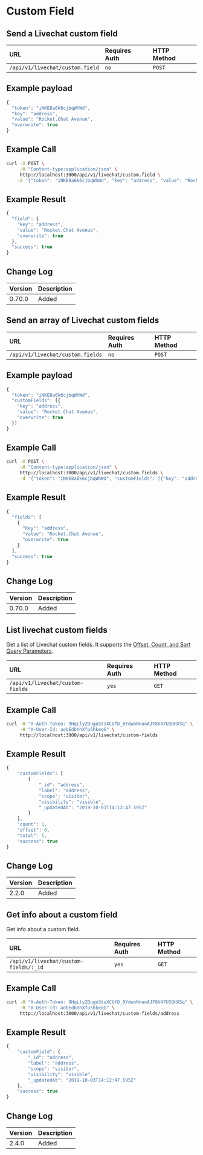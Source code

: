 # Custom Field

## Send a Livechat custom field

| URL | Requires Auth | HTTP Method |
| :--- | :--- | :--- |
| `/api/v1/livechat/custom.field` | `no` | `POST` |

## Example payload

```javascript
{
  "token": "iNKE8a6k6cjbqWhWd",
  "key": "address",
  "value": "Rocket.Chat Avenue",
  "overwrite": true
}
```

## Example Call

```bash
curl -X POST \
     -H "Content-type:application/json" \
     http://localhost:3000/api/v1/livechat/custom.field \
    -d '{"token": "iNKE8a6k6cjbqWhWd", "key": "address", "value": "Rocket.Chat Avenue", "overwrite": true}'
```

## Example Result

```javascript
{
  "field": {
    "key": "address",
    "value": "Rocket.Chat Avenue",
    "overwrite": true
  },
  "success": true
}
```

## Change Log

| Version | Description |
| :--- | :--- |
| 0.70.0 | Added |

## Send an array of Livechat custom fields

| URL | Requires Auth | HTTP Method |
| :--- | :--- | :--- |
| `/api/v1/livechat/custom.fields` | `no` | `POST` |

## Example payload

```javascript
{
  "token": "iNKE8a6k6cjbqWhWd",
  "customFields": [{
    "key": "address",
    "value": "Rocket.Chat Avenue",
    "overwrite": true
  }]
}
```

## Example Call

```bash
curl -X POST \
     -H "Content-type:application/json" \
     http://localhost:3000/api/v1/livechat/custom.fields \
     -d '{"token": "iNKE8a6k6cjbqWhWd", "customFields": [{"key": "address", "value": "Rocket.Chat Avenue", "overwrite": true}]}'
```

## Example Result

```javascript
{
  "fields": [
    {
      "Key": "address",
      "value": "Rocket.Chat Avenue",
      "overwrite": true
    }
  ],
  "success": true
}
```

## Change Log

| Version | Description |
| :--- | :--- |
| 0.70.0 | Added |

## List livechat custom fields

Get a list of Livechat custom fields. It supports the [Offset, Count, and Sort Query Parameters](../../offset-and-count-and-sort-info.md).

| URL | Requires Auth | HTTP Method |
| :--- | :--- | :--- |
| `/api/v1/livechat/custom-fields` | `yes` | `GET` |

## Example Call

```bash
curl -H "X-Auth-Token: 9HqLlyZOugoStsXCUfD_0YdwnNnunAJF8V47U3QHXSq" \
     -H "X-User-Id: aobEdbYhXfu5hkeqG" \
     http://localhost:3000/api/v1/livechat/custom-fields
```

## Example Result

```javascript
{
    "customFields": [
        {
            "_id": "address",
            "label": "address",
            "scope": "visitor",
            "visibility": "visible",
            "_updatedAt": "2019-10-03T14:12:47.595Z"
        }
    ],
    "count": 1,
    "offset": 0,
    "total": 1,
    "success": true
}
```

## Change Log

| Version | Description |
| :--- | :--- |
| 2.2.0 | Added |

## Get info about a custom field

Get info about a custom field.

| URL | Requires Auth | HTTP Method |
| :--- | :--- | :--- |
| `/api/v1/livechat/custom-fields/:_id` | `yes` | `GET` |

## Example Call

```bash
curl -H "X-Auth-Token: 9HqLlyZOugoStsXCUfD_0YdwnNnunAJF8V47U3QHXSq" \
     -H "X-User-Id: aobEdbYhXfu5hkeqG" \
     http://localhost:3000/api/v1/livechat/custom-fields/address
```

## Example Result

```javascript
{
    "customField": {
        "_id": "address",
        "label": "address",
        "scope": "visitor",
        "visibility": "visible",
        "_updatedAt": "2019-10-03T14:12:47.595Z"
    },
    "success": true
}
```

## Change Log

| Version | Description |
| :--- | :--- |
| 2.4.0 | Added |

